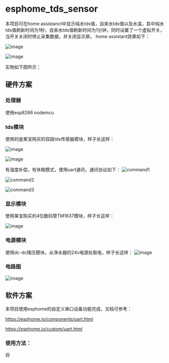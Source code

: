 # esphome_tds_sensor
本项目可在home assistanct中显示纯水tds值，自来水tds值以及水温，其中纯水tds值刷新时间为1秒，自来水tds值刷新时间为1分钟，同时设置了一个虚拟开关，当开关关闭时停止采集数据，并关闭显示屏。
home assistant效果如下：

![image](https://github.com/hqc201105/esphome_tds_sensor/assets/84075765/b1bb9a78-5a0c-4b4b-ad34-1b9c884fd2b7)

![image](https://github.com/hqc201105/esphome_tds_sensor/assets/84075765/4ef68f76-b085-4a41-978f-f7483fff66c8)

实物如下图所示：


## 硬件方案
### 处理器
使用esp8266 nodemcu
### tds模块
使用的是某宝购买的双路tds传感器模块，样子长这样：

![image](https://github.com/hqc201105/esphome_tds_sensor/assets/84075765/52920817-eca3-4913-9bfd-d3eb19bc6eb8)

![image](https://github.com/hqc201105/esphome_tds_sensor/assets/84075765/9faba25d-4508-40bd-8b05-7ed162330d42)


有温度补偿，有休眠模式，使用uart通讯，通讯协议如下：
![command1](https://github.com/hqc201105/esphome_tds_sensor/assets/84075765/8a3f92e9-a771-4d98-9a37-f193ed26190c)

![command2](https://github.com/hqc201105/esphome_tds_sensor/assets/84075765/2f7c4593-7161-4c53-9f7b-78153579f0fe)

![command3](https://github.com/hqc201105/esphome_tds_sensor/assets/84075765/256b87cc-d10d-4485-9297-92a0cb89ed60)

### 显示模块
使用某宝购买的4位数码管TM1637模块，样子长这样：

![image](https://github.com/hqc201105/esphome_tds_sensor/assets/84075765/6811b185-9e7f-401f-b43a-23e7f28fe1a2)

### 电源模块
使用dc-dc降压模块，从净水器的24v电源处取电，样子长这样：
![image](https://github.com/hqc201105/esphome_tds_sensor/assets/84075765/dc9ced2c-108f-418c-b493-52b14206eb48)

### 电路图
![image](https://github.com/hqc201105/esphome_tds_sensor/assets/84075765/32d65f54-2b67-453e-a56c-7a04151b0d81)



## 软件方案
本项目使用esphome的自定义串口设备功能完成，文档可参考：

https://esphome.io/components/uart.html

https://esphome.io/custom/uart.html

### 使用方法：
将
